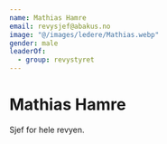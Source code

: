 ```yaml
---
name: Mathias Hamre
email: revysjef@abakus.no
image: "@/images/ledere/Mathias.webp"
gender: male
leaderOf:
  - group: revystyret
---
```


# Mathias Hamre

Sjef for hele revyen.

